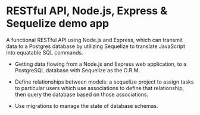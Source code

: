 # RESTful API, Node.js, Express & Sequelize demo app

A functional RESTful API using Node.js and Express, which can transmit data to a Postgres database by utilizing Sequelize to translate JavaScript into equatable SQL commands.

* Getting data flowing from a Node.js and Express web application, to a PostgreSQL database with Sequelize as the O.R.M. 

* Define relationships between models: a sequelize project to assign tasks to particular users which use associations to define that relationship, then query the database based on those associations.

* Use migrations to manage the state of database schemas.

